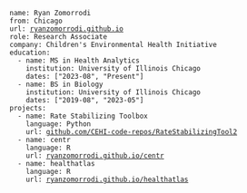 <body class="markdown-body">

<div class="sourceCode" id="cb1"><pre
class="sourceCode yaml"><code class="sourceCode yaml"><span id="cb1-1"><a href="#cb1-1" aria-hidden="true" tabindex="-1"></a><span class="fu">name</span><span class="kw">:</span><span class="at"> Ryan Zomorrodi</span></span>
<span id="cb1-2"><a href="#cb1-2" aria-hidden="true" tabindex="-1"></a><span class="fu">from</span><span class="kw">:</span><span class="at"> Chicago</span></span>
<span id="cb1-3"><a href="#cb1-3" aria-hidden="true" tabindex="-1"></a><span class="fu">url</span><span class="kw">:</span><span class="at"> <a href="https://ryanzomorrodi.github.io">ryanzomorrodi.github.io</a></span></span>
<span id="cb1-4"><a href="#cb1-4" aria-hidden="true" tabindex="-1"></a><span class="fu">role</span><span class="kw">:</span><span class="at"> Research Associate</span></span>
<span id="cb1-5"><a href="#cb1-5" aria-hidden="true" tabindex="-1"></a><span class="fu">company</span><span class="kw">:</span><span class="at"> Children&#39;s Environmental Health Initiative</span></span>
<span id="cb1-6"><a href="#cb1-6" aria-hidden="true" tabindex="-1"></a><span class="fu">education</span><span class="kw">:</span></span>
<span id="cb1-7"><a href="#cb1-7" aria-hidden="true" tabindex="-1"></a><span class="at">  </span><span class="kw">-</span><span class="at"> </span><span class="fu">name</span><span class="kw">:</span><span class="at"> MS in Health Analytics</span></span>
<span id="cb1-8"><a href="#cb1-8" aria-hidden="true" tabindex="-1"></a><span class="at">    </span><span class="fu">institution</span><span class="kw">:</span><span class="at"> University of Illinois Chicago</span></span>
<span id="cb1-9"><a href="#cb1-9" aria-hidden="true" tabindex="-1"></a><span class="at">    </span><span class="fu">dates</span><span class="kw">:</span><span class="at"> </span><span class="kw">[</span><span class="st">&quot;2023-08&quot;</span><span class="kw">,</span><span class="at"> </span><span class="st">&quot;Present&quot;</span><span class="kw">]</span></span>
<span id="cb1-10"><a href="#cb1-10" aria-hidden="true" tabindex="-1"></a><span class="at">  </span><span class="kw">-</span><span class="at"> </span><span class="fu">name</span><span class="kw">:</span><span class="at"> BS in Biology</span></span>
<span id="cb1-11"><a href="#cb1-11" aria-hidden="true" tabindex="-1"></a><span class="at">    </span><span class="fu">institution</span><span class="kw">:</span><span class="at"> University of Illinois Chicago</span></span>
<span id="cb1-12"><a href="#cb1-12" aria-hidden="true" tabindex="-1"></a><span class="at">    </span><span class="fu">dates</span><span class="kw">:</span><span class="at"> </span><span class="kw">[</span><span class="st">&quot;2019-08&quot;</span><span class="kw">,</span><span class="at"> </span><span class="st">&quot;2023-05&quot;</span><span class="kw">]</span></span>
<span id="cb1-13"><a href="#cb1-13" aria-hidden="true" tabindex="-1"></a><span class="fu">projects</span><span class="kw">:</span></span>
<span id="cb1-14"><a href="#cb1-14" aria-hidden="true" tabindex="-1"></a><span class="at">  </span><span class="kw">-</span><span class="at"> </span><span class="fu">name</span><span class="kw">:</span><span class="at"> Rate Stabilizing Toolbox</span></span>
<span id="cb1-15"><a href="#cb1-15" aria-hidden="true" tabindex="-1"></a><span class="at">    </span><span class="fu">language</span><span class="kw">:</span><span class="at"> Python</span></span>
<span id="cb1-16"><a href="#cb1-16" aria-hidden="true" tabindex="-1"></a><span class="at">    </span><span class="fu">url</span><span class="kw">:</span><span class="at"> <a href="https://github.com/CEHI-code-repos/RateStabilizingTool2">github.com/CEHI-code-repos/RateStabilizingTool2</a></span></span>
<span id="cb1-17"><a href="#cb1-17" aria-hidden="true" tabindex="-1"></a><span class="at">  </span><span class="kw">-</span><span class="at"> </span><span class="fu">name</span><span class="kw">:</span><span class="at"> centr</span></span>
<span id="cb1-18"><a href="#cb1-18" aria-hidden="true" tabindex="-1"></a><span class="at">    </span><span class="fu">language</span><span class="kw">:</span><span class="at"> R</span></span>
<span id="cb1-19"><a href="#cb1-19" aria-hidden="true" tabindex="-1"></a><span class="at">    </span><span class="fu">url</span><span class="kw">:</span><span class="at"> <a href="https://ryanzomorrodi.github.io/centr">ryanzomorrodi.github.io/centr</a></span></span>
<span id="cb1-20"><a href="#cb1-20" aria-hidden="true" tabindex="-1"></a><span class="at">  </span><span class="kw">-</span><span class="at"> </span><span class="fu">name</span><span class="kw">:</span><span class="at"> healthatlas </span></span>
<span id="cb1-21"><a href="#cb1-21" aria-hidden="true" tabindex="-1"></a><span class="at">    </span><span class="fu">language</span><span class="kw">:</span><span class="at"> R</span></span>
<span id="cb1-22"><a href="#cb1-22" aria-hidden="true" tabindex="-1"></a><span class="at">    </span><span class="fu">url</span><span class="kw">:</span><span class="at"> <a href="https://ryanzomorrodi.github.io/healthatlas">ryanzomorrodi.github.io/healthatlas</a></span></span></code></pre></div>

</body>
</html>
